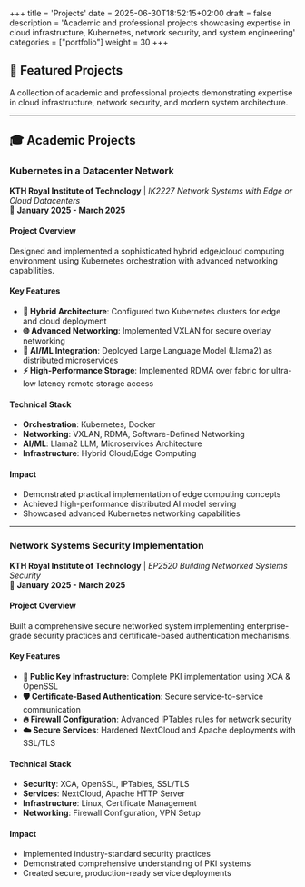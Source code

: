 +++
title = 'Projects'
date = 2025-06-30T18:52:15+02:00
draft = false
description = 'Academic and professional projects showcasing expertise in cloud infrastructure, Kubernetes, network security, and system engineering'
categories = ["portfolio"]
weight = 30
+++

## 🚀 Featured Projects

A collection of academic and professional projects demonstrating expertise in cloud infrastructure, network security, and modern system architecture.

---

## 🎓 Academic Projects

### Kubernetes in a Datacenter Network
**KTH Royal Institute of Technology** | *IK2227 Network Systems with Edge or Cloud Datacenters*  
📅 **January 2025 - March 2025**

#### Project Overview
Designed and implemented a sophisticated hybrid edge/cloud computing environment using Kubernetes orchestration with advanced networking capabilities.

#### Key Features
- **🔗 Hybrid Architecture**: Configured two Kubernetes clusters for edge and cloud deployment
- **🌐 Advanced Networking**: Implemented VXLAN for secure overlay networking
- **🤖 AI/ML Integration**: Deployed Large Language Model (Llama2) as distributed microservices
- **⚡ High-Performance Storage**: Implemented RDMA over fabric for ultra-low latency remote storage access

#### Technical Stack
- **Orchestration**: Kubernetes, Docker
- **Networking**: VXLAN, RDMA, Software-Defined Networking
- **AI/ML**: Llama2 LLM, Microservices Architecture
- **Infrastructure**: Hybrid Cloud/Edge Computing

#### Impact
- Demonstrated practical implementation of edge computing concepts
- Achieved high-performance distributed AI model serving
- Showcased advanced Kubernetes networking capabilities

---

### Network Systems Security Implementation
**KTH Royal Institute of Technology** | *EP2520 Building Networked Systems Security*  
📅 **January 2025 - March 2025**

#### Project Overview
Built a comprehensive secure networked system implementing enterprise-grade security practices and certificate-based authentication mechanisms.

#### Key Features
- **🔐 Public Key Infrastructure**: Complete PKI implementation using XCA & OpenSSL
- **🛡️ Certificate-Based Authentication**: Secure service-to-service communication
- **🔥 Firewall Configuration**: Advanced IPTables rules for network security
- **☁️ Secure Services**: Hardened NextCloud and Apache deployments with SSL/TLS

#### Technical Stack
- **Security**: XCA, OpenSSL, IPTables, SSL/TLS
- **Services**: NextCloud, Apache HTTP Server
- **Infrastructure**: Linux, Certificate Management
- **Networking**: Firewall Configuration, VPN Setup

#### Impact
- Implemented industry-standard security practices
- Demonstrated comprehensive understanding of PKI systems
- Created secure, production-ready service deployments

<!-- 
## 💼 Professional Projects

### Cloud Infrastructure Optimization Platform
**Infinite Computer Solutions** | *Software Engineer*  
📅 **March 2021 - July 2024**

#### Project Overview
Led the design and optimization of large-scale cloud infrastructure provisioning systems, achieving significant performance improvements and cost reductions.

#### Key Achievements
- **📈 30% Reduction** in infrastructure provisioning time
- **⚡ 35% Improvement** in deployment efficiency
- **💰 Cost Optimization** through intelligent resource management
- **🔄 Automation** of complex deployment workflows

#### Technical Implementation
- **Infrastructure as Code**: Advanced Terraform modules for AWS and Azure
- **Configuration Management**: Ansible playbooks for automated deployment
- **CI/CD Pipeline**: GitLab CI integration with ArgoCD for GitOps
- **Monitoring**: Comprehensive observability with Grafana, Prometheus, and Graylog

#### Technical Stack
- **Cloud Platforms**: AWS, Azure, IBM Cloud
- **IaC Tools**: Terraform, Ansible
- **CI/CD**: GitLab CI, ArgoCD
- **Containers**: Docker, Kubernetes
- **Monitoring**: Grafana, Prometheus, Graylog
- **Programming**: Go, Python, Shell Scripting

---

### IBM Cloud Cost Estimator
**Infinite Computer Solutions** | *Software Engineer*  
📅 **2022 - 2023**

#### Project Overview
Developed a sophisticated cost estimation tool for IBM Cloud services using Go, enabling accurate budget planning and resource optimization.

#### Key Features
- **💰 Accurate Cost Modeling**: Real-time pricing integration with IBM Cloud APIs
- **📊 Resource Analysis**: Comprehensive usage pattern analysis
- **🎯 Budget Planning**: Predictive cost modeling for different scenarios
- **📈 Optimization Recommendations**: Automated suggestions for cost reduction

#### Technical Stack
- **Programming**: Go (Golang)
- **Cloud Platform**: IBM Cloud
- **APIs**: IBM Cloud Pricing APIs
- **Architecture**: Microservices, RESTful APIs

#### Impact
- Enabled accurate budget planning for enterprise clients
- Reduced cloud spending through optimization recommendations
- Improved resource allocation decision-making

---

### Kubernetes Security Compliance System
**Infinite Computer Solutions** | *Software Engineer*  
📅 **2022 - 2024**

#### Project Overview
Implemented comprehensive Kubernetes security compliance using Kyverno policy engine, significantly improving security audit outcomes.

#### Key Features
- **🛡️ Policy Enforcement**: Automated security policy validation
- **📋 Compliance Monitoring**: Continuous compliance checking
- **🔍 Security Auditing**: Comprehensive audit trail and reporting
- **⚙️ Automated Remediation**: Self-healing security configurations

#### Technical Stack
- **Orchestration**: Kubernetes
- **Security**: Kyverno, Pod Security Standards
- **Supply Chain**: Buildah, Cosign
- **Monitoring**: Custom security dashboards

#### Impact
- Improved security audit outcomes
- Reduced security incidents through proactive policy enforcement
- Established security best practices across development teams

---

## 🌟 Project Highlights

### 📊 Quantified Impact
- **30%** reduction in cloud infrastructure provisioning time
- **35%** improvement in deployment efficiency
- **100%** security compliance achievement in Kubernetes environments
- **Multiple** successful academic project implementations

### 🛠 Technical Expertise Demonstrated
- **Cloud Architecture**: Multi-cloud infrastructure design and optimization
- **Security Implementation**: Enterprise-grade security systems
- **Automation**: Infrastructure as Code and CI/CD pipeline development
- **Research & Development**: Academic research project execution

### 🏆 Recognition
- Academic excellence in advanced networking and security projects
- Professional recognition for infrastructure optimization achievements
- Community engagement through technical presentations and knowledge sharing

---

*Each project represents a commitment to technical excellence, innovation, and practical problem-solving in cloud infrastructure and network security.* -->
